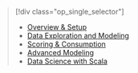 > [!div class="op_single_selector"]
> 
> * [Overview & Setup](../articles/machine-learning/machine-learning-data-science-spark-overview.md)
> * [Data Exploration and Modeling](../articles/machine-learning/machine-learning-data-science-spark-data-exploration-modeling.md)
> * [Scoring & Consumption](../articles/machine-learning/machine-learning-data-science-spark-model-consumption.md)
> * [Advanced Modeling](../articles/machine-learning/machine-learning-data-science-spark-advanced-data-exploration-modeling.md)
> * [Data Science with Scala](../articles/machine-learning/machine-learning-data-science-process-scala-walkthrough.md)
> 
> 

